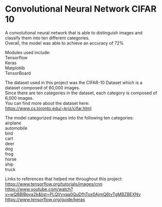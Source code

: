 # Convolutional Neural Network CIFAR 10
 A convolutional neural network that is able to distinguish images and classify them into ten different categories.\
 Overall, the model was able to achieve an accuracy of 72%
 
 Modules used include:\
 Tensorflow\
 Keras\
 Matplotlib\
 TensorBoard
 
 The dataset used in this project was the CIFAR-10 Dataset which is a dataset composed of 60,000 images.\
 Since there are ten categories in the dataset, each category is composed of 6,000 images.\
 You can find more about the dataset here: https://www.cs.toronto.edu/~kriz/cifar.html  
 
 
 The model categorized images into the following ten categories:\
 airplane\
 automobile\
 bird\
 cart\
 deer\
 dog\
 frog\
 horse\
 ship\
 truck
 
Links to references that helped me throughout this project:\
https://www.tensorflow.org/tutorials/images/cnn \
https://www.youtube.com/watch?v=wQ8BIBpya2k&list=PLQVvvaa0QuDfhTox0AjmQ6tvTgMBZBEXNv
https://www.tensorflow.org/guide/keras
